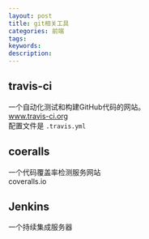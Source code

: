 ```yaml
---
layout: post
title: git相关工具
categories: 前端
tags:
keywords:
description:
---
```

## travis-ci
一个自动化测试和构建GitHub代码的网站。  
www.travis-ci.org  
配置文件是 `.travis.yml`  

## coeralls
一个代码覆盖率检测服务网站  
coveralls.io  


## Jenkins
一个持续集成服务器
